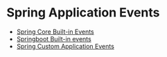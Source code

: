 # Spring Application Events
  
* [Spring Core Built-in Events](https://semotpan.com/spring%20framework/2021/02/26/spring-core-built-in-application-events-explained.html)
* [Springboot Built-in events](https://semotpan.com/spring%20framework/2021/02/26/spring-core-built-in-application-events-explained.html)
* [Spring Custom Application Events](https://semotpan.com/spring%20framework/2021/02/28/spring-custom-application-events-explained.html)


